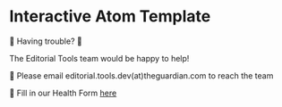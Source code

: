 # Interactive Atom Template

🙏 Having trouble? 🙏

The Editorial Tools team would be happy to help!

📧 Please email editorial.tools.dev(at)theguardian.com to reach the team

📝 Fill in our Health Form [here](https://docs.google.com/forms/d/e/1FAIpQLSeZje55T3OnErlTI_8iGuyZERjDy2Pybh8fdPmbnjy1PNFDAw/viewform)
